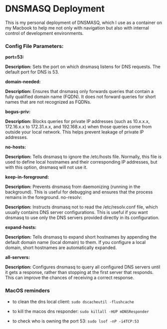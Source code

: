 # DNSMASQ Deployment
This is my personal deployment of DNSMASQ, which I use as a container on my Macbook to help me not only with navigation but also with internal control of development environments.

### Config File Parameters:

**port=53:**

**Description:** Sets the port on which dnsmasq listens for DNS requests. The default port for DNS is 53.

**domain-needed:**

**Description:** Ensures that dnsmasq only forwards queries that contain a fully qualified domain name (FQDN). It does not forward queries for short names that are not recognized as FQDNs.

**bogus-priv:**

**Description:** Blocks queries for private IP addresses (such as 10.x.x.x, 172.16.x.x to 172.31.x.x, and 192.168.x.x) when those queries come from outside your local network. This helps prevent leakage of private IP addresses.

**no-hosts:**

**Description:** Tells dnsmasq to ignore the /etc/hosts file. Normally, this file is used to define local hostnames and their corresponding IP addresses, but with this option, dnsmasq will not use it.

**keep-in-foreground:**

**Description:** Prevents dnsmasq from daemonizing (running in the background). This is useful for debugging and ensures that the process remains in the foreground.
no-resolv:

**Description:** Instructs dnsmasq not to read the /etc/resolv.conf file, which usually contains DNS server configurations. This is useful if you want dnsmasq to use only the DNS servers provided directly in its configuration.

**expand-hosts:**

**Description:** Tells dnsmasq to expand short hostnames by appending the default domain name (local domain) to them. If you configure a local domain, short hostnames are automatically expanded.

**all-servers:**

**Description:** Configures dnsmasq to query all configured DNS servers until it gets a response, rather than stopping at the first server that responds. This can improve the chances of receiving a correct response.

### MacOS reminders
- to clean the dns local client:
`sudo dscacheutil -flushcache`

- to kill the macos dns responder:
`sudo killall -HUP mDNSResponder`

- to check who is owning the port 53:
`sudo lsof -nP -i4TCP:53`